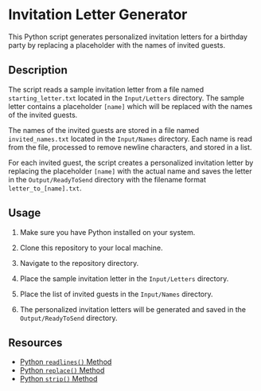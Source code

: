 # Invitation Letter Generator

This Python script generates personalized invitation letters for a birthday party by replacing a placeholder with the names of invited guests.

## Description

The script reads a sample invitation letter from a file named `starting_letter.txt` located in the `Input/Letters` directory. The sample letter contains a placeholder `[name]` which will be replaced with the names of the invited guests.

The names of the invited guests are stored in a file named `invited_names.txt` located in the `Input/Names` directory. Each name is read from the file, processed to remove newline characters, and stored in a list.

For each invited guest, the script creates a personalized invitation letter by replacing the placeholder `[name]` with the actual name and saves the letter in the `Output/ReadyToSend` directory with the filename format `letter_to_[name].txt`.

## Usage

1. Make sure you have Python installed on your system.
2. Clone this repository to your local machine.
3. Navigate to the repository directory.
4. Place the sample invitation letter in the `Input/Letters` directory.
5. Place the list of invited guests in the `Input/Names` directory.


7. The personalized invitation letters will be generated and saved in the `Output/ReadyToSend` directory.

## Resources

- [Python `readlines()` Method](https://www.w3schools.com/python/ref_file_readlines.asp)
- [Python `replace()` Method](https://www.w3schools.com/python/ref_string_replace.asp)
- [Python `strip()` Method](https://www.w3schools.com/python/ref_string_strip.asp)
